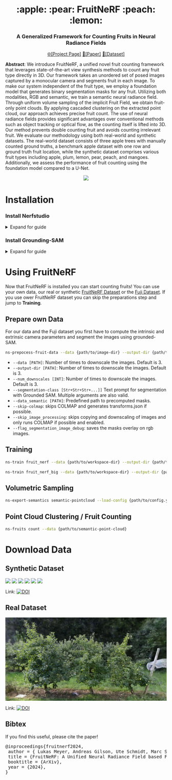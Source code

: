 <h1 style="text-align: center;">:apple: :pear: FruitNeRF :peach: :lemon:</h1>
<h3 style="text-align: center;">A Generalized Framework for Counting Fruits in Neural Radiance Fields</h3>

<p align="center">
<a href="https://meyerls.github.io/fruit_nerf/">🌐[Project Page]</a>
<a href="https://meyerls.github.io/fruit_nerf/">📄[Paper]</a>
<a href="https://zenodo.org/records/10869455">📁[Dataset]</a>
</p>

<p style="align:justify"><b>Abstract</b>: We introduce FruitNeRF, a unified novel fruit counting framework that leverages state-of-the-art view synthesis methods
to count any fruit type directly in 3D. Our framework takes an unordered set of posed images captured by a monocular
camera and segments fruit in each image. To make our system independent of the fruit type, we employ a foundation model
that generates binary segmentation masks for any fruit. Utilizing both modalities, RGB and semantic, we train a semantic
neural radiance field. Through uniform volume sampling of the implicit Fruit Field, we obtain fruit-only point clouds.
By applying cascaded clustering on the extracted point cloud, our approach achieves precise fruit count. The use of
neural radiance fields provides significant advantages over conventional methods such as object tracking or optical
flow, as the counting itself is lifted into 3D. Our method prevents double counting fruit and avoids counting irrelevant
fruit. We evaluate our methodology using both real-world and synthetic datasets. The real-world dataset consists of
three apple trees with manually counted ground truths, a benchmark apple dataset with one row and ground truth fruit
location, while the synthetic dataset comprises various fruit types including apple, plum, lemon, pear, peach, and
mangoes. Additionally, we assess the performance of fruit counting using the foundation model compared to a U-Net.</p>

<p align="center">
    <img src="images/fruitnerfsvg_real.png"/>
</p>

<!--p align="center">
    <img src="images/teaser.gif" style="width: 512px"/>
</p-->

# Installation

### Install Nerfstudio

<details>
  <summary>Expand for guide</summary>

#### 0. Install Nerfstudio dependencies

[Follow these instructions](https://docs.nerf.studio/quickstart/installation.html) up to and including "
tinycudann" to install dependencies and create an environment

#### 1. Clone this repo

`git clone https://github.com/meyerls/FruitNeRF.git`

#### 2. Install this repo as a python package

Navigate to this folder and run `python -m pip install -e .`

#### 3. Run `ns-install-cli`

#### Checking the install

Run `ns-train -h`: you should see a list of "subcommand" with fruit_nerf included among them.
</details>

### Install Grounding-SAM

<details>
  <summary>Expand for guide</summary>

Please install Grounding-SAM into the segmentation folder. More details can be found
in [install segment anything](https://github.com/facebookresearch/segment-anything#installation)
and [install GroundingDINO](https://github.com/IDEA-Research/GroundingDINO#install). A copied variant is listed below.

```bash
# Start from FruitNerf root folder.
cd segmentation 

# Clone GroundedSAM repository and rename folder
git clone https://github.com/IDEA-Research/Grounded-Segment-Anything.git grounded_sam
cd grounded_sam

# Checkout version compatible with FruitNeRF
git checkout fe24
```

You should set the environment variable manually as follows if you want to build a local GPU environment for
Grounded-SAM:

```bash
export AM_I_DOCKER=False
export BUILD_WITH_CUDA=True
export CUDA_HOME=/path/to/cuda-11.3/
```

Install Segment Anything:

```bash
python -m pip install -e segment_anything
```

Install Grounding DINO:

```bash
pip install --no-build-isolation -e GroundingDINO
```

Install diffusers and misc:

```bash
pip install --upgrade diffusers[torch]

pip install opencv-python pycocotools matplotlib onnxruntime onnx ipykernel
```

Download pretrained weights

```bash
cd .. # Download into grounded_sam
wget https://dl.fbaipublicfiles.com/segment_anything/sam_vit_h_4b8939.pth
wget https://github.com/IDEA-Research/GroundingDINO/releases/download/v0.1.0-alpha/groundingdino_swint_ogc.pth
```

Install SAM-HQ

```bash
pip install segment-anything-hq
```

Download SAM-HQ checkpoint from [here](https://github.com/SysCV/sam-hq#model-checkpoints) (We recommend ViT-H HQ-SAM)
into the Grounded-Segment-Anything folder.

**Done!**

</details>

# Using FruitNeRF

Now that FruitNeRF is installed you can start counting fruits! You can use your own data, our real or
synthetic [FruitNeRF Dataset](https://zenodo.org/records/10869455) or
the [Fuji Dataset](https://zenodo.org/records/3712808).
If you use ower FruitNeRF dataset you can skip the preparations step and jump to **Training**.

## Prepare own Data

For our data and the Fuji dataset you first have to compute the intrinsic and extrinsic camera parameters and segment
the images using grounded-SAM.

```bash
ns-prepocess-fruit-data --data {path/to/image-dir} --output-dir {path/to/output-dir} --segmentation-class [Str+Str+Str]
```

- ```--data [PATH]```: Number of times to downscale the images. Default is 3.
- ```--output-dir [PATH]```: Number of times to downscale the images. Default is 3.
- ```--num_downscales [INT]```: Number of times to downscale the images. Default is 3.
- ```--segmentation-class [Str+Str+Str+...]]``` Text prompt for segmentation with Grounded SAM. Multiple arguments are also valid.
- ```--data_semantic [PATH]```: Predefined path to precomputed masks.
- ```--skip-colmap```: skips COLMAP and generates transforms.json if possible.
- ```--skip_image_processing```: skips copying and downscaling of images and only runs COLMAP if possible and enabled.
- ```--flag_segmentation_image_debug```: saves the masks overlay on rgb images.


## Training

```bash
ns-train fruit_nerf --data {path/to/workspace-dir} --output-dir {path/to/output-dir}
```

```bash
ns-train fruit_nerf_big --data {path/to/workspace-dir} --output-dir {path/to/output-dir}
```

## Volumetric Sampling

```bash
ns-export-semantics semantic-pointcloud --load-config {path/to/config.yaml} --output-dir {path/to/export/dir} --use-bounding-box True --bounding-box-min -0.2 -0.2 -0.26 --bounding-box-max 0.2 0.2 0.05 --num_rays_per_batch 2000 --num_points_per_side 1000
```

## Point Cloud Clustering / Fruit Counting

```bash
ns-fruits count --data {path/to/semantic-point-cloud}
```

# Download Data

## Synthetic Dataset

<div style="display: block; margin-left: auto; margin-right: auto">
    <img src="images/apple.gif" style=" width: 128px"/>
    <img src="images/lemon.gif" style=" width: 128px"/>
    <img src="images/mango.gif" style=" width: 128px"/>
    <img src="images/peach.gif" style=" width: 128px"/>
    <img src="images/pear.gif" style=" width: 128px"/>
    <img src="images/plum.gif" style=" width: 128px"/>
</div>

Link: [![DOI](https://zenodo.org/badge/DOI/10.5281/zenodo.10869455.svg)](https://doi.org/10.5281/zenodo.10869455)

## Real Dataset

<img src="images/row2.jpg" style="display: block; margin-left: auto; margin-right: auto; width: 512px"/>

Link: [![DOI](https://zenodo.org/badge/DOI/10.5281/zenodo.10869455.svg)](https://doi.org/10.5281/zenodo.10869455)

## Bibtex

If you find this useful, please cite the paper!
<pre id="codecell0">@inproceedings{fruitnerf2024,
&nbsp;author = { Lukas Meyer, Andreas Gilson, Ute Schmidt, Marc Stamminger},
&nbsp;title = {FruitNeRF: A Unified Neural Radiance Field based Fruit Counting Framework},
&nbsp;booktitle = {ArXiv},
&nbsp;year = {2024},
} </pre>